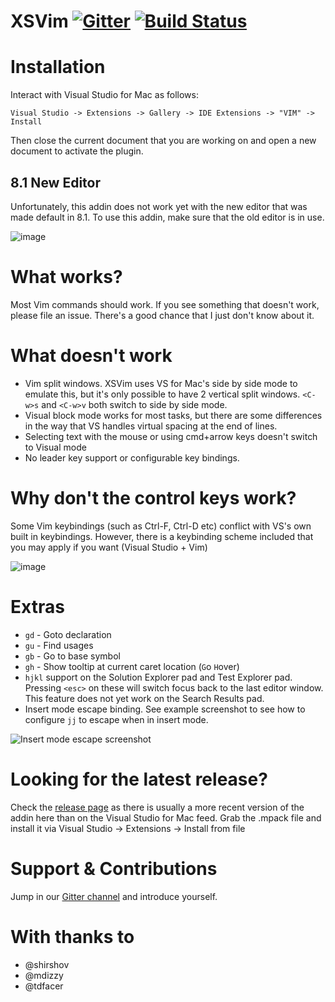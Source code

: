 # XSVim [![Gitter](https://badges.gitter.im/XSVim/Lobby.svg)](https://gitter.im/XSVim/Lobby?utm_source=badge&utm_medium=badge&utm_campaign=pr-badge&utm_content=badge) [![Build Status](https://travis-ci.org/nosami/XSVim.svg?branch=7.4)](https://travis-ci.org/nosami/XSVim)


# Installation

Interact with Visual Studio for Mac as follows:

```
Visual Studio -> Extensions -> Gallery -> IDE Extensions -> "VIM" -> Install
```

Then close the current document that you are working on and open a new document to activate the plugin.

## 8.1 New Editor

Unfortunately, this addin does not work yet with the new editor that was made default in 8.1. To use this addin, make sure that the old editor is in use.

![image](https://user-images.githubusercontent.com/667194/59626372-9de68280-9133-11e9-9fbe-035553d7042e.png)

# What works?

Most Vim commands should work. If you see something that doesn't work, please file an issue. There's a good chance that I just don't know about it.

# What doesn't work

- Vim split windows. XSVim uses VS for Mac's side by side mode to emulate this, but it's only possible to have 2 vertical split windows. `<C-w>s` and `<C-w>v` both switch to side by side mode.
- Visual block mode works for most tasks, but there are some differences in the way that VS handles virtual spacing at the end of lines.
- Selecting text with the mouse or using cmd+arrow keys doesn't switch to Visual mode
- No leader key support or configurable key bindings.

# Why don't the control keys work?

Some Vim keybindings (such as Ctrl-F, Ctrl-D etc) conflict with VS's own built in keybindings. However, there is a keybinding scheme included that you may apply if you want (Visual Studio + Vim)

![image](https://user-images.githubusercontent.com/667194/37340194-39775566-26b5-11e8-9119-58d171aa9a01.png)

# Extras

- `gd` - Goto declaration
- `gu` - Find usages
- `gb` - Go to base symbol
- `gh` - Show tooltip at current caret location (`G`o `H`over)
- `hjkl` support on the Solution Explorer pad and Test Explorer pad. Pressing `<esc>` on these will switch focus back to the last editor window. This feature does not yet work on the Search Results pad.
- Insert mode escape binding. See example screenshot to see how to configure `jj` to escape when in insert mode.

![Insert mode escape screenshot](screenshots/InsertModeMapping.png)
# Looking for the latest release?

Check the [release page](https://github.com/nosami/XSVim/releases) as there is usually a more recent version of the addin here than on the Visual Studio for Mac feed. Grab the .mpack file and install it via Visual Studio -> Extensions -> Install from file

# Support & Contributions

Jump in our [Gitter channel](https://gitter.im/XSVim/Lobby) and introduce yourself. 

# With thanks to

- @shirshov
- @mdizzy
- @tdfacer

